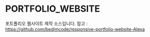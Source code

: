 # PORTFOLIO_WEBSITE

포트폴리오 웹사이트 제작 소스입니다.
참고 : https://github.com/bedimcode/responsive-portfolio-website-Alexa
